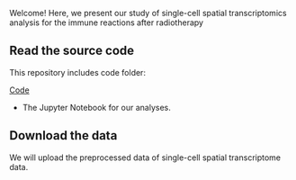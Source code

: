 Welcome! Here, we present our study of single-cell spatial transcriptomics analysis for the immune reactions after radiotherapy



## Read the source code

This repository includes code folder:

[Code](https://github.com/shusakai/Lung-project/tree/master/code)

- The Jupyter Notebook for our analyses.



## Download the data

We will upload the preprocessed data of single-cell spatial transcriptome data.
